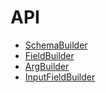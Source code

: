 # API

* [SchemaBuilder](schema-builder.md)
* [FieldBuilder](field-builder.md)
* [ArgBuilder](arg-builder.md)
* [InputFieldBuilder](input-field-builder.md)

